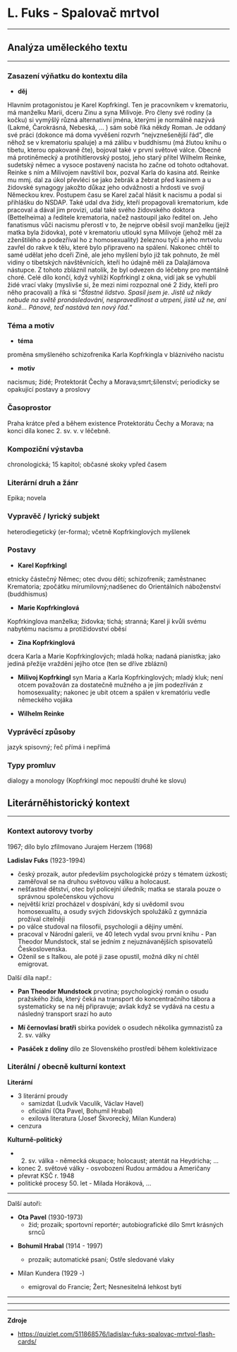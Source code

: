 # L. Fuks - Spalovač mrtvol 
---

## Analýza uměleckého textu
---

### Zasazení výňatku do kontextu díla

- **děj**

Hlavním protagonistou je Karel Kopfrkingl. Ten je pracovníkem v krematoriu, má manželku Marii, dceru Zinu a syna Milivoje. Pro členy své rodiny (a kočku) si vymýšlý různá alternativní jména, kterými je normálně nazývá (Lakmé, Čarokrásná, Nebeská, … ) sám sobě říká někdy Roman. Je oddaný své práci (dokonce má doma vyvěšení rozvrh “nejvznešenější řád”, dle něhož se v krematoriu spaluje) a má zálibu v buddhismu (má žlutou knihu o tibetu, kterou opakovaně čte), bojoval také v první světové válce. Obecně má protiněmecký a protihitlerovský postoj, jeho starý přítel Wilhelm Reinke, sudetský němec a vysoce postavený nacista ho začne od tohoto odtahovat. Reinke s ním a Milivojem navštívil box, pozval Karla do kasina atd. Reinke mu mmj. dal za úkol převléci se jako žebrák a žebrat před kasinem a u židovské synagogy jakožto důkaz jeho odvážnosti a hrdosti ve svojí Německou krev. Postupem času se Karel začal hlásit k nacismu a podal si přihlášku do NSDAP. Také udal dva židy, kteří propagovali krematorium, kde pracoval a dával jim provizi, udal také svého židovského doktora (Bettelheima) a ředitele krematoria, načež nastoupil jako ředitel on. Jeho fanatismus vůči nacismu přerostl v to, že nejprve oběsil svojí manželku (jejíž matka byla židovka), poté v krematoriu utloukl syna Milivoje (jehož měl za zženštilého a podezříval ho z homosexuality) železnou tyčí a jeho mrtvolu zavřel do rakve k tělu, které bylo připraveno na spálení. Nakonec chtěl to samé udělat jeho dceři Zině, ale jeho myšlení bylo již tak pohnuto, že měl vidiny o tibetských návštěvnících, kteří ho údajně měli za Dalajlámova nástupce. Z tohoto zbláznil natolik, že byl odvezen do léčebny pro mentálně choré. Celé dílo končí, když vyhlíží Kopfrkingl z okna, vidí jak se vyhublí židé vrací vlaky (myslivše si, že mezi nimi rozpoznal oné 2 židy, kteří pro něho pracovali) a říká si “_Šťastné lidstvo. Spasil jsem je. Jistě už nikdy nebude na světě pronásledování,_ _nespravedlinost_ _a utrpení, jistě už ne, ani koně… Pánové, teď nastává ten nový řád._”

### Téma a motiv

- **téma**

proměna smyšleného schizofrenika Karla Kopfrkingla v bláznivého nacistu 

- **motiv**

nacismus; židé; Protektorát Čechy a Morava;smrt;šílenství; periodicky se opakující postavy a proslovy

### Časoprostor

Praha krátce před a během existence Protektorátu Čechy a Morava; na konci díla konec 2. sv. v. v léčebně. 

### Kompoziční výstavba

chronologická; 15 kapitol; občasné skoky vpřed časem

### Literární druh a žánr

Epika;  novela

### Vypravěč / lyrický subjekt

heterodiegetický (er-forma); včetně Kopfrkinglových myšlenek

### Postavy
- **Karel Kopfrkingl**

etnicky částečný Němec; otec dvou dětí; schizofrenik; zaměstnanec Krematoria; zpočátku mírumilovný;nadšenec do Orientálních náboženství (buddhismus)

* **Marie Kopfrkinglová**

Kopfrkinglova manželka; židovka; tichá; stranná; Karel ji kvůli svému nabytému nacismu a protižidovství oběsí 

* **Zina Kopfrkinglová**

dcera Karla a Marie Kopfrkinglových; mladá holka; nadaná pianistka; jako jediná přežije vraždění jejího otce (ten se dříve zblázní) 

* **Milivoj Kopfrkingl**
syn Maria a Karla Kopfrkinglových; mladý kluk; není otcem považován za dostatečně mužného a je jím podezříván z homosexuality; nakonec je ubit otcem a spálen v krematóriu vedle německého vojáka

* **Wilhelm Reinke**

### Vyprávěcí způsoby

jazyk spisovný; řeč přímá i nepřímá

### Typy promluv

dialogy a monology (Kopfrkingl moc nepouští druhé ke slovu)

## Literárněhistorický kontext
---

### Kontext autorovy tvorby
1967; dílo bylo zfilmovano Jurajem Herzem (1968)

**Ladislav Fuks** (1923-1994)
- český prozaik, autor především psychologické prózy s tématem úzkosti; zaměřoval se na druhou světovou válku a holocaust.  
- nešťastné dětství, otec byl policejní úředník; matka se starala pouze o správnou společenskou výchovu
- největší krizí procházel v dospívání, kdy si uvědomil svou homosexualitu, a osudy svých židovských spolužáků z gymnázia prožíval citelněji  
- po válce studoval na filosofii, psychologii a dějiny umění.  
- pracoval v Národní galerii, ve 40 letech vydal svou první knihu - Pan Theodor Mundstock, stal se jedním z nejuznávanějších spisovatelů Československa.  
- Oženil se s Italkou, ale poté ji zase opustil, možná díky ní chtěl emigrovat.

Další díla např.:

* **Pan Theodor Mundstock**
prvotina; psychologický román o osudu pražského žida, který čeká na transport do koncentračního tábora a systematicky se na něj připravuje; avšak když se vydává na cestu a následný transport srazí ho auto

* **Mí černovlasí bratři**
sbírka povídek o osudech několika gymnazistů za 2. sv. války

* **Pasáček z doliny**
dílo ze Slovenského prostředí během kolektivizace


### Literální / obecně kulturní kontext

**Literární**
- 3 literární proudy
	- samizdat (Ludvík Vaculík, Václav Havel)
	- oficiální (Ota Pavel, Bohumil Hrabal)
	- exilová literatura (Josef Škvorecký, Milan Kundera)
- cenzura

**Kulturně-politický**
* 2. sv. válka - německá okupace; holocaust; atentát na Heydricha; ... 
* konec 2. světové války - osvobození Rudou armádou a Američany
* převrat KSČ r. 1948
* politické procesy 50. let - Milada Horáková, ...


---

Další autoři:

- **Ota Pavel** (1930-1973)
	* žid; prozaik; sportovní reportér; autobiografické dílo Smrt krásných srnců

* **Bohumil Hrabal** (1914 - 1997)
	* prozaik; automatické psaní; Ostře sledované vlaky

* Milan Kundera (1929 -)
	* emigroval do Francie; Žert; Nesnesitelná lehkost bytí

---
---
---

**Zdroje**
* https://quizlet.com/511868576/ladislav-fuks-spalovac-mrtvol-flash-cards/


